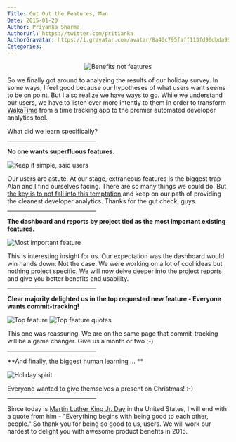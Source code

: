 ```yaml
---
Title: Cut Out the Features, Man
Date: 2015-01-20
Author: Priyanka Sharma
AuthorUrl: https://twitter.com/pritianka
AuthorGravatar: https://1.gravatar.com/avatar/8a40c795faff113fd90dbda994d43156
Categories:
---
```


<p style="text-align:center;">
    <img src="https://wakatime.com/static/img/blog/benefits_not_features.png" alt="Benefits not features" title="Benefits Not Features" />
</p>

So we finally got around to analyzing the results of our holiday survey.  In some ways, I feel good because our hypotheses of what users want seems to be on point.  But I also realize we have ways to go.  While we understand our users, we have to listen ever more intently to them in order to transform [WakaTime](https://wakatime.com) from a time tracking app to the premier automated developer analytics tool.

What did we learn specifically?

<hr style="width:40%;" />

**No one wants superfluous features.**

![Keep it simple, said users](https://wakatime.com/static/img/blog/keep_it_simple_said_users.png "Keep it simple, said users")

Our users are astute.  At our stage, extraneous features is the biggest trap Alan and I find ourselves facing.  There are so many things we could do.  But [the key is to not fall into this temptation](http://ethansaustin.com/2015/01/01/the-habit-of-no/) and keep on our path of providing the cleanest developer analytics.  Thanks for the gut check, guys.

<hr style="width:40%;" />

**The dashboard and reports by project tied as the most important existing features.**

![Most important feature](https://wakatime.com/static/img/blog/most_imp_feature.png "Most Important Feature")

This is interesting insight for us.  Our expectation was the dashboard would win hands down.  Not the case.  We were working on a lot of cool ideas but nothing project specific.  We will now delve deeper into the project reports and give you better benefits and usability.

<hr style="width:40%;" />

**Clear majority delighted us in the top requested new feature - Everyone wants commit-tracking!**

![Top feature](https://wakatime.com/static/img/blog/top_feature.png "Top Feature")
![Top feature quotes](https://wakatime.com/static/img/blog/top_feature_quotes.png "Top Feature Quotes")

This one was reassuring.  We are on the same page that commit-tracking will be a game changer.  Give us a month or two ;-)

<hr style="width:40%;" />

**And finally, the biggest human learning ... **

![Holiday spirit](https://wakatime.com/static/img/blog/christmas_spirit.png "Holiday Spirit")

Everyone wanted to give themselves a present on Christmas! :-)

<hr style="width:40%;" />

Since today is [Martin Luther King Jr. Day](http://en.wikipedia.org/wiki/Martin_Luther_King,_Jr._Day) in the United States, I will end with a quote from him - "Everything begins with being good to each other, people."  So thank you for being so good to us, users.  We will work our hardest to delight you with awesome product benefits in 2015.
